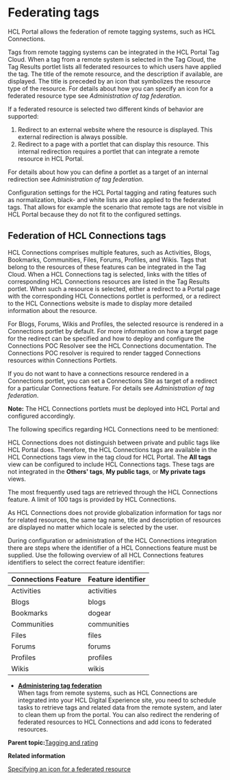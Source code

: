 # Federating tags 

HCL Portal allows the federation of remote tagging systems, such as HCL Connections.

Tags from remote tagging systems can be integrated in the HCL Portal Tag Cloud. When a tag from a remote system is selected in the Tag Cloud, the Tag Results portlet lists all federated resources to which users have applied the tag. The title of the remote resource, and the description if available, are displayed. The title is preceded by an icon that symbolizes the resource type of the resource. For details about how you can specify an icon for a federated resource type see *Administration of tag federation*.

If a federated resource is selected two different kinds of behavior are supported:

1.  Redirect to an external website where the resource is displayed. This external redirection is always possible.
2.  Redirect to a page with a portlet that can display this resource. This internal redirection requires a portlet that can integrate a remote resource in HCL Portal.

For details about how you can define a portlet as a target of an internal redirection see *Administration of tag federation*.

Configuration settings for the HCL Portal tagging and rating features such as normalization, black- and white lists are also applied to the federated tags. That allows for example the scenario that remote tags are not visible in HCL Portal because they do not fit to the configured settings.

## Federation of HCL Connections tags

HCL Connections comprises multiple features, such as Activities, Blogs, Bookmarks, Communities, Files, Forums, Profiles, and Wikis. Tags that belong to the resources of these features can be integrated in the Tag Cloud. When a HCL Connections tag is selected, links with the titles of corresponding HCL Connections resources are listed in the Tag Results portlet. When such a resource is selected, either a redirect to a Portal page with the corresponding HCL Connections portlet is performed, or a redirect to the HCL Connections website is made to display more detailed information about the resource.

For Blogs, Forums, Wikis and Profiles, the selected resource is rendered in a Connections portlet by default. For more information on how a target page for the redirect can be specified and how to deploy and configure the Connections POC Resolver see the HCL Connections documentation. The Connections POC resolver is required to render tagged Connections resources within Connections Portlets.

If you do not want to have a connections resource rendered in a Connections portlet, you can set a Connections Site as target of a redirect for a particular Connections feature. For details see *Administration of tag federation*.

**Note:** The HCL Connections portlets must be deployed into HCL Portal and configured accordingly.

The following specifics regarding HCL Connections need to be mentioned:

HCL Connections does not distinguish between private and public tags like HCL Portal does. Therefore, the HCL Connections tags are available in the HCL Connections tags view in the tag cloud for HCL Portal. The **All tags** view can be configured to include HCL Connections tags. These tags are not integrated in the **Others' tags**, **My public tags**, or **My private tags** views.

The most frequently used tags are retrieved through the HCL Connections feature. A limit of 100 tags is provided by HCL Connections.

As HCL Connections does not provide globalization information for tags nor for related resources, the same tag name, title and description of resources are displayed no matter which locale is selected by the user.

During configuration or administration of the HCL Connections integration there are steps where the identifier of a HCL Connections feature must be supplied. Use the following overview of all HCL Connections features identifiers to select the correct feature identifier:

|Connections Feature|Feature identifier|
|-------------------|------------------|
|Activities|activities|
|Blogs|blogs|
|Bookmarks|dogear|
|Communities|communities|
|Files|files|
|Forums|forums|
|Profiles|profiles|
|Wikis|wikis|

-   **[Administering tag federation ](../admin-system/tag_fed_admin.md)**  
When tags from remote systems, such as HCL Connections are integrated into your HCL Digital Experience site, you need to schedule tasks to retrieve tags and related data from the remote system, and later to clean them up from the portal. You can also redirect the rendering of federated resources to HCL Connections and add icons to federated resources.

**Parent topic:**[Tagging and rating ](../admin-system/tag_rate_mngadmin.md)

**Related information**  


[Specifying an icon for a federated resource ](../admin-system/tag_fed_admin_spec_icon.md)

